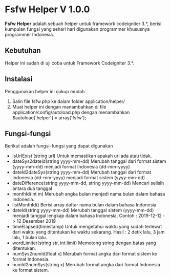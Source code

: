 # Fsfw Helper V 1.0.0

**Fsfw Helper** adalah sebuah helper untuk framework codeigniter 3.*, berisi kumpulan fungsi yang sehari hari digunakan programmer khususnya programmer Indonesia.

## Kebutuhan

Helper ini sudah di uji coba untuk Framework Codeigniter 3.*.

## Instalasi

Penggunakan helper ini cukup mudah

 1. Salin file fsfw.php ke dalam folder application/helper/
 2. Muat helper ini dengan manambahkan di file application/config/autoload.php dengan menambahkan
    $autoload['helper'] = array('fsfw');

## Fungsi-fungsi 

Berikut adalah fungsi-fungsi yang dapat digunakan

- isUrlExist (string url)
Untuk memastikan apakah url ada atau tidak.
- dateSys2dateId(string yyyy-mm-dd)
Merubah tanggal dari format sistem (yyyy-mm-dd) menjadi format Indonesia (dd-mm-yyyy)
- dateId2dateSys(string yyyy-mm-dd)
Merubah tanggal dari format Indonesia (dd-mm-yyyy) menjadi format sistem (yyyy-mm-dd)
- dateDifference(string yyyy-mm-dd, string yyyy-mm-dd)
Mencari selisih antara dua tanggal
- monthId(int m)
Merubah angka bulan menjadi nama bulan dalam bahasa Indonesia.
- listMonthId()
Berisi array daftar nama bulan dalam bahasa Indonesia.
- dateId(string yyyy-mm-dd)
Merubah tanggal sistem (yyyy-mm-dd) menjadi tanggal lengkap dalam bahasa Indonesia. Contoh : 2019-12-12 -> 12 Desember 2019
- timeElapsed(timestamp)
Untuk mengetahui waktu yang sudah terlewat dari waktu yang ditentukan ke waktu sekarang. Hasil : 2 detik lalu, 3 jam lalu, 1 bulan lalu.
- wordLimiter(string str, int limit)
Memotong string dengan batas yang ditentukan.
- numSys2numId(float x)
Merubah format angka dari format sistem ke format Indonesia.
- numId2numSys(string x)
Merubah format angka dari format Indonesia ke format sistem. 